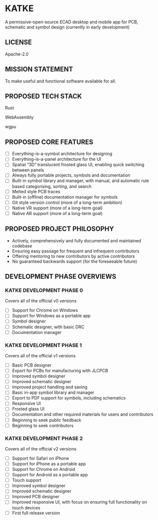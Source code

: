 # KATKE

A permissive-open-source ECAD desktop and mobile app for PCB, schematic and symbol design (currently in early development)

## LICENSE

Apache-2.0

## MISSION STATEMENT

To make useful and functional software available for all.

## PROPOSED TECH STACK

Rust

WebAssembly

wgpu

## PROPOSED CORE FEATURES

- [ ] Everything-is-a-symbol architecture for designing
- [ ] Everything-is-a-panel architecture for the UI
- [ ] Spatial “3D” translucent frosted glass UI, enabling quick switching between panels
- [ ] Always fully portable projects, symbols and documentation
- [ ] Built-in symbol library and manager, with manual, and automatic rule based categorising, sorting, and search
- [ ] Melted style PCB traces
- [ ] Built-in (offline) documentation manager for symbols
- [ ] Git style version control (more of a long-term ambition)
- [ ] Native VR support (more of a long-term goal)
- [ ] Native AR support (more of a long-term goal)

## PROPOSED PROJECT PHILOSOPHY

- Actively, comprehensively and fully documented and maintained codebase
- Ensuring easy passage for frequent and infrequent contributors
- Offering mentoring to new contributors by active contributors
- No guaranteed backwards support (for the foreseeable future)

## DEVELOPMENT PHASE OVERVIEWS

### KATKE DEVELOPMENT PHASE 0

Covers all of the official v0 versions

- [ ] Support for Chrome on Windows
- [ ] Support for Windows as a portable app
- [ ] Symbol designer
- [ ] Schematic designer, with basic DRC
- [ ] Documentation manager

### KATKE DEVELOPMENT PHASE 1

Covers all of the official v1 versions

- [ ] Basic PCB designer
- [ ] Export for PCBs for manufacturing with JLCPCB
- [ ] Improved symbol designer
- [ ] Improved schematic designer
- [ ] Improved project handling and saving
- [ ] Basic in-app symbol library and manager
- [ ] Export to PDF support for symbols, including schematics
- [ ] Responsive UI
- [ ] Frosted glass UI
- [ ] Documentation and other required materials for users and contributors
- [ ] Beginning to seek public feedback
- [ ] Beginning to seek contributors

### KATKE DEVELOPMENT PHASE 2

Covers all of the official v2 versions

- [ ] Support for Safari on iPhone
- [ ] Support for iPhone as a portable app
- [ ] Support for Chrome on Android
- [ ] Support for Android as a portable app
- [ ] Touch support
- [ ] Improved symbol designer
- [ ] Improved schematic designer
- [ ] Improved PCB designer
- [ ] Improved responsive UI, with focus on ensuring full functionality on touch devices
- [ ] First full release version